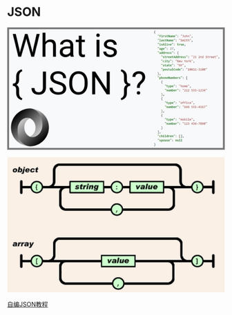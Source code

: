 # JSON

![](../../images/json/json.jpg)

![](../../images/json/json-objects.png)

[自编JSON教程](https://github.com/ChenYikunReal/javascript-training/tree/master/json)
